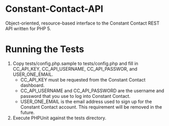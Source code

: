 Constant-Contact-API
====================

Object-oriented, resource-based interface to the Constant Contact REST API written for PHP 5.

Running the Tests
=================

1. Copy tests/config.php.sample to tests/config.php and fill in CC_API_KEY, CC_API_USERNAME, CC_API_PASSWOR, and USER_ONE_EMAIL.
	- CC_API_KEY must be requested from the Constant Contact dashboard.
	- CC_API_USERNAME and CC_API_PASSWORD are the username and password that you use to log into Constant Contact.
	- USER_ONE_EMAIL is the email address used to sign up for the Constant Contact account.  This requirement will be removed in the future.
2. Execute PHPUnit against the tests directory.
